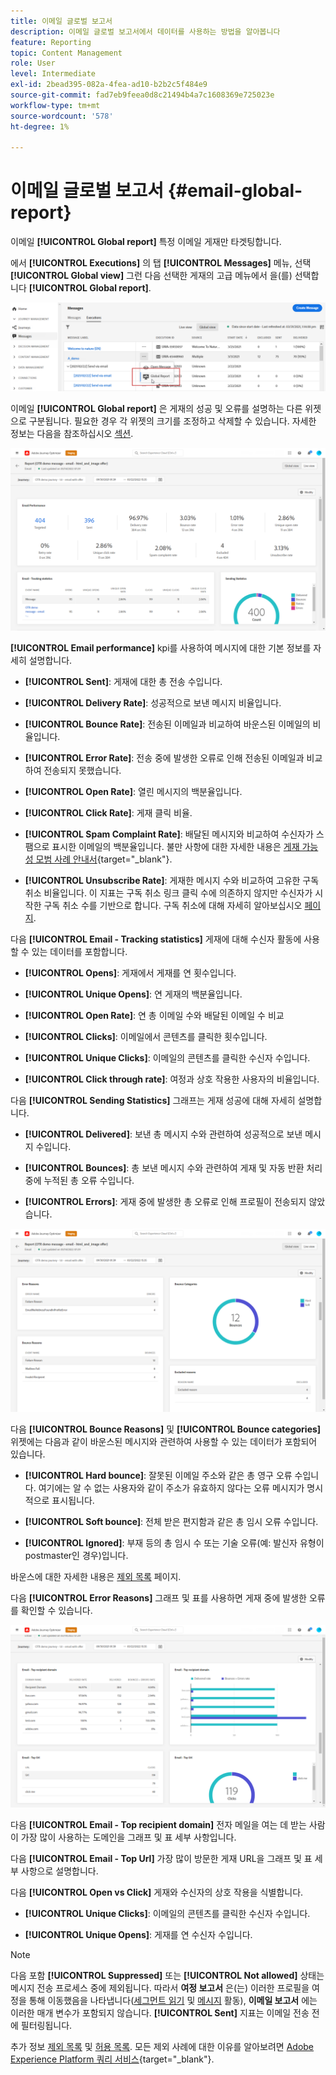 ```yaml
---
title: 이메일 글로벌 보고서
description: 이메일 글로벌 보고서에서 데이터를 사용하는 방법을 알아봅니다
feature: Reporting
topic: Content Management
role: User
level: Intermediate
exl-id: 2bead395-082a-4fea-ad10-b2b2c5f484e9
source-git-commit: fad7eb9feea0d8c21494b4a7c1608369e725023e
workflow-type: tm+mt
source-wordcount: '578'
ht-degree: 1%

---
```


# 이메일 글로벌 보고서 {#email-global-report}

이메일 **[!UICONTROL Global report]** 특정 이메일 게재만 타겟팅합니다.

에서 **[!UICONTROL Executions]** 의 탭 **[!UICONTROL Messages]** 메뉴, 선택 **[!UICONTROL Global view]** 그런 다음 선택한 게재의 고급 메뉴에서 을(를) 선택합니다 **[!UICONTROL Global report]**.

![](assets/global_report_3.png)

이메일 **[!UICONTROL Global report]** 은 게재의 성공 및 오류를 설명하는 다른 위젯으로 구분됩니다. 필요한 경우 각 위젯의 크기를 조정하고 삭제할 수 있습니다. 자세한 정보는 다음을 참조하십시오 [섹션](global-report.md#modify-dashboard).

![](assets/global_report_4.png)

**[!UICONTROL Email performance]** kpi를 사용하여 메시지에 대한 기본 정보를 자세히 설명합니다.

* **[!UICONTROL Sent]**: 게재에 대한 총 전송 수입니다.

* **[!UICONTROL Delivery Rate]**: 성공적으로 보낸 메시지 비율입니다.

* **[!UICONTROL Bounce Rate]**: 전송된 이메일과 비교하여 바운스된 이메일의 비율입니다.

* **[!UICONTROL Error Rate]**: 전송 중에 발생한 오류로 인해 전송된 이메일과 비교하여 전송되지 못했습니다.

* **[!UICONTROL Open Rate]**: 열린 메시지의 백분율입니다.

* **[!UICONTROL Click Rate]**: 게재 클릭 비율.

* **[!UICONTROL Spam Complaint Rate]**: 배달된 메시지와 비교하여 수신자가 스팸으로 표시한 이메일의 백분율입니다. 불만 사항에 대한 자세한 내용은 [게재 가능성 모범 사례 안내서](https://experienceleague.adobe.com/docs/deliverability-learn/deliverability-best-practice-guide/metrics-for-deliverability/complaints.html#metrics-for-deliverability){target=&quot;_blank&quot;}.

* **[!UICONTROL Unsubscribe Rate]**: 게재한 메시지 수와 비교하여 고유한 구독 취소 비율입니다. 이 지표는 구독 취소 링크 클릭 수에 의존하지 않지만 수신자가 시작한 구독 취소 수를 기반으로 합니다. 구독 취소에 대해 자세히 알아보십시오 [페이지](../messages/consent.md).

다음 **[!UICONTROL Email - Tracking statistics]** 게재에 대해 수신자 활동에 사용할 수 있는 데이터를 포함합니다.

* **[!UICONTROL Opens]**: 게재에서 게재를 연 횟수입니다.

* **[!UICONTROL Unique Opens]**: 연 게재의 백분율입니다.

* **[!UICONTROL Open Rate]**: 연 총 이메일 수와 배달된 이메일 수 비교

* **[!UICONTROL Clicks]**: 이메일에서 콘텐츠를 클릭한 횟수입니다.

* **[!UICONTROL Unique Clicks]**: 이메일의 콘텐츠를 클릭한 수신자 수입니다.

* **[!UICONTROL Click through rate]**: 여정과 상호 작용한 사용자의 비율입니다.

다음 **[!UICONTROL Sending Statistics]** 그래프는 게재 성공에 대해 자세히 설명합니다.

* **[!UICONTROL Delivered]**: 보낸 총 메시지 수와 관련하여 성공적으로 보낸 메시지 수입니다.

* **[!UICONTROL Bounces]**: 총 보낸 메시지 수와 관련하여 게재 및 자동 반환 처리 중에 누적된 총 오류 수입니다.

* **[!UICONTROL Errors]**: 게재 중에 발생한 총 오류로 인해 프로필이 전송되지 않았습니다.

![](assets/global_report_5.png)

다음 **[!UICONTROL Bounce Reasons]** 및 **[!UICONTROL Bounce categories]** 위젯에는 다음과 같이 바운스된 메시지와 관련하여 사용할 수 있는 데이터가 포함되어 있습니다.

* **[!UICONTROL Hard bounce]**: 잘못된 이메일 주소와 같은 총 영구 오류 수입니다. 여기에는 알 수 없는 사용자와 같이 주소가 유효하지 않다는 오류 메시지가 명시적으로 표시됩니다.

* **[!UICONTROL Soft bounce]**: 전체 받은 편지함과 같은 총 임시 오류 수입니다.

* **[!UICONTROL Ignored]**: 부재 등의 총 임시 수 또는 기술 오류(예: 발신자 유형이 postmaster인 경우)입니다.

바운스에 대한 자세한 내용은 [제외 목록](../messages/suppression-list.md) 페이지.

다음 **[!UICONTROL Error Reasons]** 그래프 및 표를 사용하면 게재 중에 발생한 오류를 확인할 수 있습니다.

![](assets/global_report_6.png)

다음 **[!UICONTROL Email - Top recipient domain]** 전자 메일을 여는 데 받는 사람이 가장 많이 사용하는 도메인을 그래프 및 표 세부 사항입니다.

다음 **[!UICONTROL Email - Top Url]** 가장 많이 방문한 게재 URL을 그래프 및 표 세부 사항으로 설명합니다.

다음 **[!UICONTROL Open vs Click]** 게재와 수신자의 상호 작용을 식별합니다.

* **[!UICONTROL Unique Clicks]**: 이메일의 콘텐츠를 클릭한 수신자 수입니다.

* **[!UICONTROL Unique Opens]**: 게재를 연 수신자 수입니다.

<!--
![](assets/global_report_20.png)

>[!NOTE]
>
>The Offers widgets and metrics are only available if a decision was inserted in an email. For more information on Decision Management, refer to this [page](../offers/get-started/starting-offer-decisioning.md).

The **[!UICONTROL Offers statistic]** and **[!UICONTROL Offers statistics]** over time widgets measure your offer's success and impact on your targeted audience. It detail the main information relative to your message with KPIs:

* **[!UICONTROL Offer sent]**: Total number of sends for the offer.

* **[!UICONTROL Offer impression]**: Number of times the offer was opened in a delivery.

* **[!UICONTROL Offer clicks]**: Number of times an offer was clicked on in a delivery.

The **[!UICONTROL Offers detailed statistic]** table contains the available data for recipient activity with your offer:

* **[!UICONTROL Placement name]**: Name of your placement used to display your offer. For more information on placement, refer to this [page](../offers/offer-library/creating-placements.md).

* **[!UICONTROL Offer name]**: Name of the offer added in the delivery. For more information on placement, refer to this [page](../offers/offer-library/creating-personalized-offers.md).

* **[!UICONTROL Offer sent]**: Total number of sends for the offer.

* **[!UICONTROL Offer impression rate]**: Percentage of opened offers compared to the number of sent offers.

* **[!UICONTROL Offer click rate]**: Percentage of users who interacted with the offer.
-->
>[!NOTE]
>
>다음 포함 **[!UICONTROL Suppressed]** 또는 **[!UICONTROL Not allowed]** 상태는 메시지 전송 프로세스 중에 제외됩니다. 따라서 **여정 보고서** 은(는) 이러한 프로필을 여정을 통해 이동했음을 나타냅니다([세그먼트 읽기](../building-journeys/read-segment.md) 및 [메시지](../building-journeys/journeys-message.md) 활동), **이메일 보고서** 에는 이러한 매개 변수가 포함되지 않습니다. **[!UICONTROL Sent]** 지표는 이메일 전송 전에 필터링됩니다.
>
>추가 정보 [제외 목록](../messages/suppression-list.md) 및 [허용 목록](../messages/allow-list.md). 모든 제외 사례에 대한 이유를 알아보려면 [Adobe Experience Platform 쿼리 서비스](https://experienceleague.adobe.com/docs/experience-platform/query/api/getting-started.html){target=&quot;_blank&quot;}.
